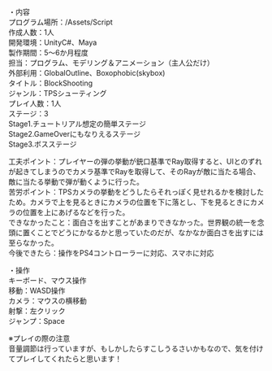 ・内容  
プログラム場所：/Assets/Script  
作成人数：1人  
開発環境：UnityC#、Maya  
製作期間：5～6か月程度  
担当：プログラム、モデリング＆アニメーション（主人公だけ）  
外部利用：GlobalOutline、Boxophobic(skybox)  
タイトル：BlockShooting  
ジャンル：TPSシューティング  
プレイ人数：1人  
ステージ：3  
  Stage1.チュートリアル想定の簡単ステージ  
  Stage2.GameOverにもなりえるステージ  
  Stage3.ボスステージ  

工夫ポイント：プレイヤーの弾の挙動が銃口基準でRay取得すると、UIとのずれが起きてしまうのでカメラ基準でRayを取得して、そのRayが敵に当たる場合、敵に当たる挙動で弾が動くように行った。  
苦労ポイント：TPSカメラの挙動をどうしたらそれっぽく見せれるかを検討したため。カメラで上を見るときにカメラの位置を下に落とし、下を見るときにカメラの位置を上にあげるなどを行った。  
できなかったこと：面白さを出すことがあまりできなかった。世界観の統一を念頭に置くことでどうにかなるかと思っていたのだが、なかなか面白さを出すには至らなかった。  
今後できたら：操作をPS4コントローラーに対応、スマホに対応  

・操作  
キーボード、マウス操作  
移動：WASD操作  
カメラ：マウスの横移動  
射撃：左クリック  
ジャンプ：Space  

※プレイの際の注意  
音量調節は行っていますが、もしかしたらすこしうるさいかもなので、気を付けてプレイしてくれたらと思います！
